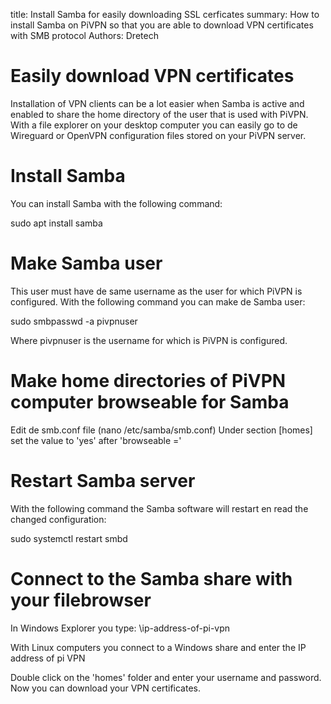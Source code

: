title: Install Samba for easily downloading SSL cerficates
summary: How to install Samba on PiVPN so that you are able to download VPN certificates with SMB protocol
Authors: Dretech

# Easily download VPN certificates

Installation of VPN clients can be a lot easier when Samba is active and enabled to share the home directory of the user that is used with PiVPN. With a file explorer on your desktop computer you can easily go to de Wireguard or OpenVPN configuration files stored on your PiVPN server.

# Install Samba

You can install Samba with the following command:

sudo apt install samba

# Make Samba user

This user must have de same username as the user for which PiVPN is configured. With the following command you can make de Samba user:

sudo smbpasswd -a pivpnuser

Where pivpnuser is the username for which is PiVPN is configured.

# Make home directories of PiVPN computer browseable for Samba

Edit de smb.conf file (nano /etc/samba/smb.conf) Under section [homes] set the value to 'yes' after 'browseable ='

# Restart Samba server

With the following command the Samba software will restart en read the changed configuration:

sudo systemctl restart smbd

# Connect to the Samba share with your filebrowser

In Windows Explorer you type: \\ip-address-of-pi-vpn

With Linux computers you connect to a Windows share and enter the IP address of pi VPN

Double click on the 'homes' folder and enter your username and password. Now you can download your VPN certificates.
